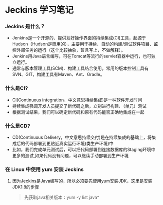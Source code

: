 # Jeckins 学习笔记

### Jeckins 是什么？
+ Jenkins是一个开源的、提供友好操作界面的持续集成(CI)工具，起源于Hudson（Hudson是商用的），主要用于持续、自动的构建/测试软件项目、监控外部任务的运行（这个比较抽象，暂且写上，不做解释）。
+ Jenkins用Java语言编写，可在Tomcat等流行的servlet容器中运行，也可独立运行。
+ 通常与版本管理工具(SCM)、构建工具结合使用。常用的版本控制工具有SVN、GIT，构建工具有Maven、Ant、Gradle。

### 什么是CI?
+ CI(Continuous integration，中文意思持续集成)是一种软件开发时间
+ 持续集成强调开发人员提交了新代码之后，立刻进行构建、（单元）测试
+ 根据测试结果，我们可以确定新代码和原有代码能否正确地集成在一起

### 什么是CD?
+ CD(Continuous Delivery，中文意思持续交付)是在持续集成的基础上，将集成后的代码部署到更贴近真实运行环境(类生产环境)中
+ 比如，我们完成单元测试后，可以把代码部署到连接数据库的Staging环境中更多的测试,如果代码没有问题，可以继续手动部署到生产环境

### 在 Linux 中使用 yum 安装 Jeckins
1. 因为Jeckins是Java编写的，所以必须要先使用yum安装JDK，这里是安装JDK1.8的步骤
	> 先获取java相关版本：yum -y list java*